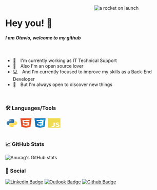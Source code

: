 <a href="https://storyset.com/rocket" title="Illustration by Freepik Storyset">
  <img align="right" src="https://imgur.com/87ITHCQ.png" alt="a rocket on launch" width=45% height=45% />
</a>

# Hey you! 🖖

 ##### I am Otavio, welcome to my github
 <br>
 
 - 🚀 I'm currently working as IT Technical Support
 - 💖 Also I'm an open source lover
 - 💻 And I'm currently focused to improve my skills as a Back-End Developer
 - 🔭 But I'm always open to discover new things
 <br>

### 🛠️  Languages/Tools
<div style="display: inline_block">
<img align="center" alt="Python" height="30" width="40" src="https://raw.githubusercontent.com/devicons/devicon/master/icons/python/python-original.svg">
<img align="center" alt="HTML" height="30" width="40" src="https://raw.githubusercontent.com/devicons/devicon/master/icons/html5/html5-original.svg">
<img align="center" alt="Rafa-CSS" height="30" width="40" src="https://raw.githubusercontent.com/devicons/devicon/master/icons/css3/css3-original.svg">
<img align="center" alt="Rafa-Js" height="30" width="40" src="https://raw.githubusercontent.com/devicons/devicon/master/icons/javascript/javascript-plain.svg">
</div><br>
  
### 📈 GitHub Stats
![Anurag's GitHub stats](https://github-readme-stats.vercel.app/api?username=otaviowav&show_icons=true&theme=dark)

### 📲 Social
[![Linkedin Badge](https://img.shields.io/badge/-Otavio%20Gonçalves-6633cc?style=flat-square&logo=Linkedin&logoColor=white&link=https://www.linkedin.com/in/otavio-goncalves/)](https://www.linkedin.com/in/otavio-goncalves/) 
[![Outlook Badge](https://img.shields.io/badge/-hwe.otavio@hotmail.com-6633cc?style=flat-square&logo=Gmail&logoColor=white&link=mailto:hwe.otavio@hotmail.com)](mailto:hwe.otavio@hotmail.com)
[![Github Badge](https://img.shields.io/badge/GitHub--000?style=social&logo=Github&logoColor=black&link=https://github.com/otaviowav)](https://github.com/otaviowav)
